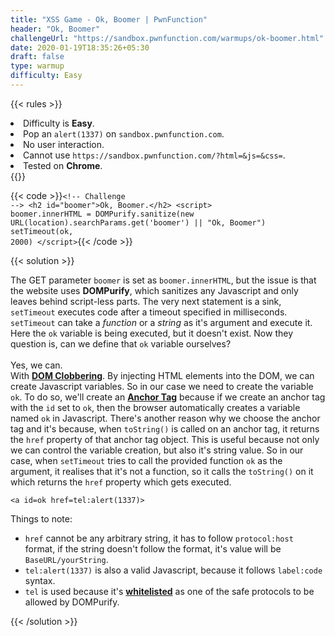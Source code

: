 ```yaml
---
title: "XSS Game - Ok, Boomer | PwnFunction"
header: "Ok, Boomer"
challengeUrl: "https://sandbox.pwnfunction.com/warmups/ok-boomer.html"
date: 2020-01-19T18:35:26+05:30
draft: false
type: warmup
difficulty: Easy
---
```


{{< rules >}}
<li>Difficulty is <b>Easy</b>.</li>
<li>Pop an <code>alert(1337)</code> on <code>sandbox.pwnfunction.com</code>.</li>
<li>No user interaction.</li>
<li>Cannot use <code>https://sandbox.pwnfunction.com/?html=&js=&css=</code>.</li>
<li>Tested on <b>Chrome</b>.</li>
{{</ rules >}}

{{< code >}}<code class="language-markup">&#x3C;!-- Challenge --&#x3E;
&#x3C;h2 id=&#x22;boomer&#x22;&#x3E;Ok, Boomer.&#x3C;/h2&#x3E;
&#x3C;script&#x3E;
    boomer.innerHTML = DOMPurify.sanitize(new URL(location).searchParams.get(&#x27;boomer&#x27;) || &#x22;Ok, Boomer&#x22;)
    setTimeout(ok, 2000)
&#x3C;/script&#x3E;</code>{{< /code >}}

{{< solution >}}
<p>The GET parameter <code>boomer</code> is set as <code>boomer.innerHTML</code>, but the issue is
that the website uses <b>DOMPurify</b>, which sanitizes any Javascript and only leaves behind
script-less parts. The very next statement is a sink, <code>setTimeout</code> executes code
after a timeout specified in milliseconds. <code>setTimeout</code> can take a <i>function</i> or
a <i>string</i> as it's argument and execute it. Here the <code>ok</code> variable is being
executed, but it doesn't exist. Now they question is, can we define that <code>ok</code>
variable ourselves?<br><br> Yes, we can. <br> With <a
    href="http://www.thespanner.co.uk/2013/05/16/dom-clobbering/" target="_blank"><b>DOM
        Clobbering</b></a>. By
injecting HTML elements into the DOM, we can create Javascript variables. So in our case we need
to create the variable <code>ok</code>. To do so, we'll create an <a
    href="https://developer.mozilla.org/en-US/docs/Web/HTML/Element/a" target="_blank"><b>Anchor
        Tag</b></a>
because if we create an anchor tag with the <code>id</code> set to <code>ok</code>, then the
browser automatically creates a variable named <code>ok</code> in Javascript. There's another
reason why we choose the anchor tag and it's because, when <code>toString()</code> is called on
an anchor tag, it returns the <code>href</code> property of that anchor tag object. This is
useful because not only we can control the variable creation, but also it's string value. So in
our case, when <code>setTimeout</code> tries to call the provided function <code>ok</code> as
the argument, it realises that it's not a function, so it calls the <code>toString()</code> on
it which returns the <code>href</code> property which gets executed.
<pre
    class="solution-code-block"><code class="language-markup">&lt;a id=ok href=tel:alert(1337)&gt;</code></pre>
Things to note:
<ul>
    <li><code>href</code> cannot be any arbitrary string, it has to follow
        <code>protocol:host</code> format, if the string doesn't follow the format, it's value
        will be <code>BaseURL/yourString</code>.</li>
    <li><code>tel:alert(1337)</code> is also a valid Javascript, because it follows
        <code>label:code</code> syntax.</li>
    <li><code>tel</code> is used because it's <a
            href="https://github.com/cure53/DOMPurify/blob/master/src/regexp.js#L12"
            target="_blank"><b>whitelisted</b></a>
        as one of the safe protocols to be allowed
        by DOMPurify.</li>
</ul>
{{< /solution >}}